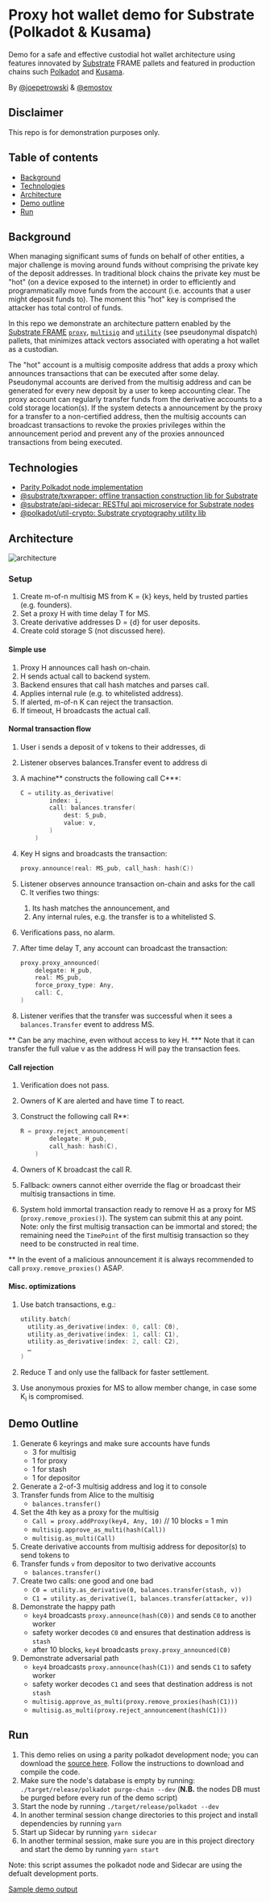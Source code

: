 # Proxy hot wallet demo for Substrate (Polkadot & Kusama)

Demo for a safe and effective custodial hot wallet architecture using features innovated by [Substrate](https://substrate.dev/) FRAME pallets and featured in production chains such [Polkadot](https://polkadot.network/) and [Kusama](https://kusama.network/).

By [@joepetrowski](https://github.com/joepetrowski) & [@emostov](https://github.com/emostov)

## Disclaimer

This repo is for demonstration purposes only.

## Table of contents

-   [Background](#background)
-   [Technologies](#technologies)
-   [Architecture](#architecture)
-   [Demo outline](#demo-outline)
-   [Run](#run)

## Background

When managing significant sums of funds on behalf of other entities, a major challenge is moving around funds without comprising the private key of the deposit addresses. In traditional block chains the private key must be "hot" (on a device exposed to the internet) in order to efficiently and programmatically move funds from the account (i.e. accounts that a user might deposit funds to). The moment this "hot" key is comprised the attacker has total control of funds.

In this repo we demonstrate an architecture pattern enabled by the [Substrate FRAME](https://substrate.dev/docs/en/knowledgebase/runtime/frame) [`proxy`](https://github.com/paritytech/substrate/tree/master/frame/proxy), [`multisig`](https://github.com/paritytech/substrate/tree/master/frame/multisig) and [`utility`](https://github.com/paritytech/substrate/tree/master/frame/utility#for-pseudonymal-dispatch) (see pseudonymal dispatch) pallets, that minimizes attack vectors associated with operating a hot wallet as a custodian.

The "hot" account is a multisig composite address that adds a proxy which announces transactions that can be executed after some delay. Pseudonymal accounts are derived from the multisig address and can be generated for every new deposit by a user to keep accounting clear. The proxy account can regularly transfer funds from the derivative accounts to a cold storage location(s). If the system detects a announcement by the proxy for a transfer to a non-certified address, then the multisig accounts can broadcast transactions to revoke the proxies privileges within the announcement period and prevent any of the proxies announced transactions from being executed.

## Technologies

-   [Parity Polkadot node implementation](https://github.com/paritytech/polkadot#polkadot)
-   [@substrate/txwrapper: offline transaction construction lib for Substrate](https://github.com/paritytech/txwrapper)
-   [@substrate/api-sidecar: RESTful api microservice for Substrate nodes](https://github.com/paritytech/substrate-api-sidecar)
-   [@polkadot/util-crypto: Substrate cryptography utility lib](https://github.com/polkadot-js/common/tree/master/packages/util-crypto)

## Architecture

![architecture](/src/static/architecture.png)

### Setup

1. Create m-of-n multisig MS from K = {k} keys, held by trusted parties (e.g. founders).
2. Set a proxy H with time delay T for MS.
3. Create derivative addresses D = {d} for user deposits.
4. Create cold storage S (not discussed here).

#### Simple use

1. Proxy H announces call hash on-chain.
2. H sends actual call to backend system.
3. Backend ensures that call hash matches and parses call.
4. Applies internal rule (e.g. to whitelisted address).
5. If alerted, m-of-n K can reject the transaction.
6. If timeout, H broadcasts the actual call.

#### Normal transaction flow

1. User i sends a deposit of v tokens to their addresses, di
2. Listener observes balances.Transfer event to address di
3. A machine** constructs the following call C\***:

    ```c
    C = utility.as_derivative(
            index: i,
            call: balances.transfer(
                dest: S_pub,
                value: v,
            )
        )
    ```

4. Key H signs and broadcasts the transaction:

    ```c
    proxy.announce(real: MS_pub, call_hash: hash(C))
    ```

5. Listener observes announce transaction on-chain and asks for the call C. It verifies two things:

    1. Its hash matches the announcement, and
    2. Any internal rules, e.g. the transfer is to a whitelisted S.

6. Verifications pass, no alarm.
7. After time delay T, any account can broadcast the transaction:

    ```c
    proxy.proxy_announced(
        delegate: H_pub,
        real: MS_pub,
        force_proxy_type: Any,
        call: C,
    )
    ```

8. Listener verifies that the transfer was successful when it sees a `balances.Transfer` event to address MS.

** Can be any machine, even without access to key H. \*** Note that it can transfer the full value v as the address H will pay the transaction fees.

#### Call rejection

1. Verification does not pass.
2. Owners of K are alerted and have time T to react.
3. Construct the following call R\*\*:

    ```c
    R = proxy.reject_announcement(
            delegate: H_pub,
            call_hash: hash(C),
        )
    ```

4. Owners of K broadcast the call R.
5. Fallback: owners cannot either override the flag or broadcast their multisig transactions in time.
6. System hold immortal transaction ready to remove H as a proxy for MS (`proxy.remove_proxies()`). The system can submit this at any point. Note: only the first multisig transaction can be immortal and stored; the remaining need the `TimePoint` of the first multisig transaction so they need to be constructed in real time.

\*\* In the event of a malicious announcement it is always recommended to call `proxy.remove_proxies()` ASAP.

#### Misc. optimizations

1. Use batch transactions, e.g.:

    ```c
    utility.batch(
      utility.as_derivative(index: 0, call: C0),
      utility.as_derivative(index: 1, call: C1),
      utility.as_derivative(index: 2, call: C2),
      …
    )
    ```

2. Reduce T and only use the fallback for faster settlement.
3. Use anonymous proxies for MS to allow member change, in case some K<sub>i</sub> is compromised.

## Demo Outline

1. Generate 6 keyrings and make sure accounts have funds
    - 3 for multisig
    - 1 for proxy
    - 1 for stash
    - 1 for depositor
2. Generate a 2-of-3 multisig address and log it to console
3. Transfer funds from Alice to the multisig
    - `balances.transfer()`
4. Set the 4th key as a proxy for the multisig
    - `Call = proxy.addProxy(key4, Any, 10)` // 10 blocks = 1 min
    - `multisig.approve_as_multi(hash(Call))`
    - `multisig.as_multi(Call)`
5. Create derivative accounts from multisig address for depositor(s) to send tokens to
6. Transfer funds `v` from depositor to two derivative accounts
    - `balances.transfer()`
7. Create two calls: one good and one bad
    - `C0 = utility.as_derivative(0, balances.transfer(stash, v))`
    - `C1 = utility.as_derivative(1, balances.transfer(attacker, v))`
8. Demonstrate the happy path
    - `key4` broadcasts `proxy.announce(hash(C0))` and sends `C0` to another worker
    - safety worker decodes `C0` and ensures that destination address is `stash`
    - after 10 blocks, `key4` broadcasts `proxy.proxy_announced(C0)`
9. Demonstrate adversarial path
    - `key4` broadcasts `proxy.announce(hash(C1))` and sends `C1` to safety worker
    - safety worker decodes `C1` and sees that destination address is not `stash`
    - `multisig.approve_as_multi(proxy.remove_proxies(hash(C1)))`
    - `multisig.as_multi(proxy.reject_announcement(hash(C1)))`

## Run

1. This demo relies on using a parity polkadot development node; you can download the [source here](https://github.com/paritytech/polkadot). Follow the instructions to download and compile the code.
2. Make sure the node's database is empty by running: `./target/release/polkadot purge-chain --dev` (**N.B.** the nodes DB must be purged before every run of the demo script)
3. Start the node by running `./target/release/polkadot --dev`
4. In another terminal session change directories to this project and install dependencies by running `yarn`
5. Start up Sidecar by running `yarn sidecar`
6. In another terminal session, make sure you are in this project directory and start the demo by running `yarn start`

Note: this script assumes the polkadot node and Sidecar are using the defualt development ports.

[Sample demo output](/out.log)
